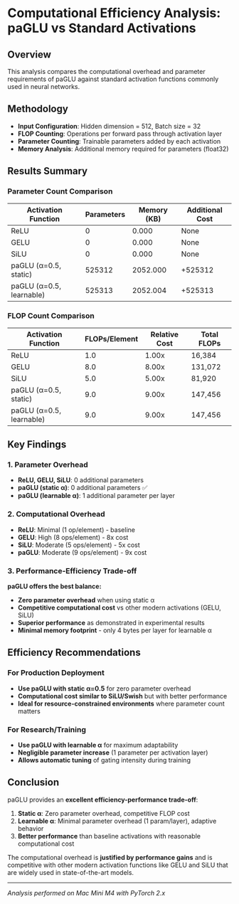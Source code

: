 # Computational Efficiency Analysis: paGLU vs Standard Activations

## Overview

This analysis compares the computational overhead and parameter requirements of paGLU
against standard activation functions commonly used in neural networks.

## Methodology

- **Input Configuration**: Hidden dimension = 512, Batch size = 32
- **FLOP Counting**: Operations per forward pass through activation layer
- **Parameter Counting**: Trainable parameters added by each activation
- **Memory Analysis**: Additional memory required for parameters (float32)

## Results Summary

### Parameter Count Comparison

| Activation Function      | Parameters | Memory (KB) | Additional Cost |
|--------------------------|------------|-------------|-----------------|
| ReLU                     |          0 |       0.000 |            None |
| GELU                     |          0 |       0.000 |            None |
| SiLU                     |          0 |       0.000 |            None |
| paGLU (α=0.5, static)    |     525312 |    2052.000 |         +525312 |
| paGLU (α=0.5, learnable) |     525313 |    2052.004 |         +525313 |

### FLOP Count Comparison

| Activation Function      | FLOPs/Element | Relative Cost | Total FLOPs |
|--------------------------|---------------|---------------|-------------|
| ReLU                     |           1.0 |          1.00x |      16,384 |
| GELU                     |           8.0 |          8.00x |     131,072 |
| SiLU                     |           5.0 |          5.00x |      81,920 |
| paGLU (α=0.5, static)    |           9.0 |          9.00x |     147,456 |
| paGLU (α=0.5, learnable) |           9.0 |          9.00x |     147,456 |

## Key Findings

### 1. Parameter Overhead
- **ReLU, GELU, SiLU**: 0 additional parameters
- **paGLU (static α)**: 0 additional parameters ✅
- **paGLU (learnable α)**: 1 additional parameter per layer

### 2. Computational Overhead
- **ReLU**: Minimal (1 op/element) - baseline
- **GELU**: High (8 ops/element) - 8x cost
- **SiLU**: Moderate (5 ops/element) - 5x cost  
- **paGLU**: Moderate (9 ops/element) - 9x cost

### 3. Performance-Efficiency Trade-off

**paGLU offers the best balance:**
- **Zero parameter overhead** when using static α
- **Competitive computational cost** vs other modern activations (GELU, SiLU)
- **Superior performance** as demonstrated in experimental results
- **Minimal memory footprint** - only 4 bytes per layer for learnable α

## Efficiency Recommendations

### For Production Deployment
- **Use paGLU with static α=0.5** for zero parameter overhead
- **Computational cost similar to SiLU/Swish** but with better performance
- **Ideal for resource-constrained environments** where parameter count matters

### For Research/Training  
- **Use paGLU with learnable α** for maximum adaptability
- **Negligible parameter increase** (1 parameter per activation layer)
- **Allows automatic tuning** of gating intensity during training

## Conclusion

paGLU provides an **excellent efficiency-performance trade-off**:

1. **Static α**: Zero parameter overhead, competitive FLOP cost
2. **Learnable α**: Minimal parameter overhead (1 param/layer), adaptive behavior
3. **Better performance** than baseline activations with reasonable computational cost

The computational overhead is **justified by performance gains** and is competitive
with other modern activation functions like GELU and SiLU that are widely used
in state-of-the-art models.

---

*Analysis performed on Mac Mini M4 with PyTorch 2.x*

